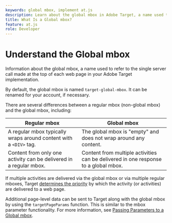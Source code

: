 ```yaml
---
keywords: global mbox, implement at.js
description: Learn about the global mbox in Adobe Target, a name used to refer to the single server call made at the top of each web page in your Target implementation.
title: What Is a Global mbox?
feature: at.js
role: Developer
---
```

# Understand the Global mbox

Information about the global mbox, a name used to refer to the single server call made at the top of each web page in your Adobe Target implementation.

 By default, the global mbox is named `target-global-mbox`. It can be renamed for your account, if necessary.

There are several differences between a regular mbox (non-global mbox) and the global mbox, including:

| Regular mbox | Global mbox |
|--- |--- |
|A regular mbox typically wraps around content with a `<DIV>` tag.|The global mbox is "empty" and does not wrap around any content.|
|Content from only one activity can be delivered in a regular mbox.|Content from multiple activities can be delivered in one response to a global mbox.|

If multiple activities are delivered via the global mbox or via multiple regular mboxes, Target [determines the priority](https://experienceleague.adobe.com/docs/target/using/activities/priority.html) by which the activity (or activities) are delivered to a web page.

Additional page-level data can be sent to Target along with the global mbox by using the `targetPageParams` function. This is similar to the mbox parameter functionality. For more information, see [Passing Parameters to a Global mbox](/src/pages/implement/client-side/atjs/global-mbox/pass-parameters-to-global-mbox.md).
